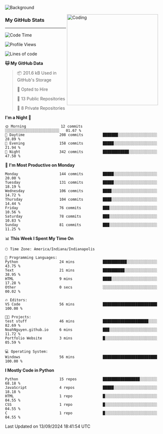![Background](https://github.com/Nguyen-Noah/Nguyen-Noah/assets/112649680/f5d2296f-0508-400c-abcf-47c085708a2a)

<img align="right" alt="Coding" width="300" src="https://cdn.dribbble.com/users/1277312/screenshots/14733298/media/39b1045e593737587dd60e42c8422d1f.gif" >

### My GitHub Stats
---
<!--START_SECTION:waka-->
![Code Time](http://img.shields.io/badge/Code%20Time-199%20hrs%2033%20mins-blue)

![Profile Views](http://img.shields.io/badge/Profile%20Views-0-blue)

![Lines of code](https://img.shields.io/badge/From%20Hello%20World%20I%27ve%20Written-147.5%20thousand%20lines%20of%20code-blue)

**🐱 My GitHub Data** 

> 📦 201.6 kB Used in GitHub's Storage 
 > 
> 💼 Opted to Hire
 > 
> 📜 13 Public Repositories 
 > 
> 🔑 8 Private Repositories 
 > 
**I'm a Night 🦉** 

```text
🌞 Morning                12 commits          ░░░░░░░░░░░░░░░░░░░░░░░░░   01.67 % 
🌆 Daytime                208 commits         ███████░░░░░░░░░░░░░░░░░░   28.89 % 
🌃 Evening                158 commits         █████░░░░░░░░░░░░░░░░░░░░   21.94 % 
🌙 Night                  342 commits         ████████████░░░░░░░░░░░░░   47.50 % 
```
📅 **I'm Most Productive on Monday** 

```text
Monday                   144 commits         █████░░░░░░░░░░░░░░░░░░░░   20.00 % 
Tuesday                  131 commits         █████░░░░░░░░░░░░░░░░░░░░   18.19 % 
Wednesday                106 commits         ████░░░░░░░░░░░░░░░░░░░░░   14.72 % 
Thursday                 104 commits         ████░░░░░░░░░░░░░░░░░░░░░   14.44 % 
Friday                   76 commits          ███░░░░░░░░░░░░░░░░░░░░░░   10.56 % 
Saturday                 78 commits          ███░░░░░░░░░░░░░░░░░░░░░░   10.83 % 
Sunday                   81 commits          ███░░░░░░░░░░░░░░░░░░░░░░   11.25 % 
```


📊 **This Week I Spent My Time On** 

```text
🕑︎ Time Zone: America/Indiana/Indianapolis

💬 Programming Languages: 
Python                   24 mins             ███████████░░░░░░░░░░░░░░   43.75 % 
Text                     21 mins             ██████████░░░░░░░░░░░░░░░   38.95 % 
HTML                     9 mins              ████░░░░░░░░░░░░░░░░░░░░░   17.28 % 
Other                    0 secs              ░░░░░░░░░░░░░░░░░░░░░░░░░   00.02 % 

🔥 Editors: 
VS Code                  56 mins             █████████████████████████   100.00 % 

🐱‍💻 Projects: 
test stuff               46 mins             █████████████████████░░░░   82.69 % 
NoahNguyen.github.io     6 mins              ███░░░░░░░░░░░░░░░░░░░░░░   11.72 % 
Portfolio Website        3 mins              █░░░░░░░░░░░░░░░░░░░░░░░░   05.59 % 

💻 Operating System: 
Windows                  56 mins             █████████████████████████   100.00 % 
```

**I Mostly Code in Python** 

```text
Python                   15 repos            █████████████████░░░░░░░░   68.18 % 
JavaScript               4 repos             █████░░░░░░░░░░░░░░░░░░░░   18.18 % 
HTML                     1 repo              █░░░░░░░░░░░░░░░░░░░░░░░░   04.55 % 
CSS                      1 repo              █░░░░░░░░░░░░░░░░░░░░░░░░   04.55 % 
C                        1 repo              █░░░░░░░░░░░░░░░░░░░░░░░░   04.55 % 
```




 Last Updated on 13/09/2024 18:41:54 UTC
<!--END_SECTION:waka-->

<!--
**Nguyen-Noah/Nguyen-Noah** is a ✨ _special_ ✨ repository because its `README.md` (this file) appears on your GitHub profile.

Here are some ideas to get you started:

- 🔭 I’m currently working on ...
- 🌱 I’m currently learning ...
- 👯 I’m looking to collaborate on ...
- 🤔 I’m looking for help with ...
- 💬 Ask me about ...
- 📫 How to reach me: ...
- 😄 Pronouns: ...
- ⚡ Fun fact: ...
-->
